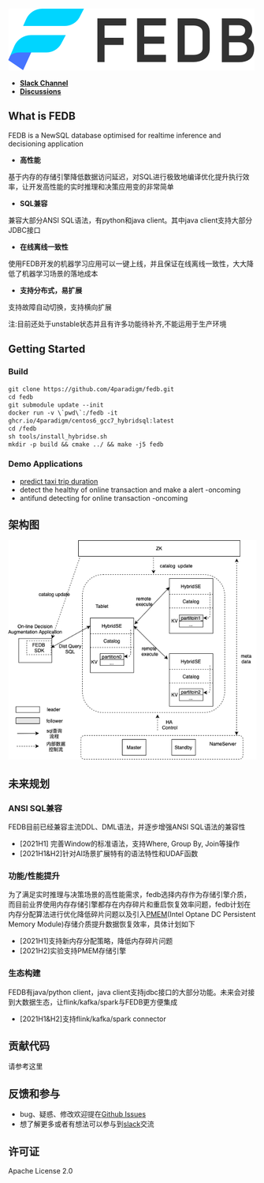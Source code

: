 ![](images/fedb_black.png)

- [**Slack Channel**](https://hybridsql-ws.slack.com/archives/C01R7L7AL3W)
- [**Discussions**](https://github.com/4paradigm/fedb/discussions)

## What is FEDB

FEDB is a NewSQL database optimised for realtime inference and decisioning application

- __高性能__

基于内存的存储引擎降低数据访问延迟，对SQL进行极致地编译优化提升执行效率，让开发高性能的实时推理和决策应用变的非常简单

- __SQL兼容__

兼容大部分ANSI SQL语法，有python和java client。其中java client支持大部分JDBC接口

* __在线离线一致性__

使用FEDB开发的机器学习应用可以一键上线，并且保证在线离线一致性，大大降低了机器学习场景的落地成本

* __支持分布式，易扩展__

支持故障自动切换，支持横向扩展

注:目前还处于unstable状态并且有许多功能待补齐,不能运用于生产环境

## Getting Started

### Build

```
git clone https://github.com/4paradigm/fedb.git
cd fedb
git submodule update --init
docker run -v \`pwd\`:/fedb -it ghcr.io/4paradigm/centos6_gcc7_hybridsql:latest
cd /fedb
sh tools/install_hybridse.sh
mkdir -p build && cmake ../ && make -j5 fedb
```

### Demo Applications

* [predict taxi trip duration](https://github.com/4paradigm/DemoApps/tree/main/predict-taxi-trip-duration) 
* detect the healthy of online transaction and make a alert -oncoming
* antifund detecting for online transaction -oncoming

## 架构图

![架构图](images/fedb_arch.png)  

## 未来规划

### ANSI SQL兼容

FEDB目前已经兼容主流DDL、DML语法，并逐步增强ANSI SQL语法的兼容性

* [2021H1] 完善Window的标准语法，支持Where, Group By, Join等操作
* [2021H1&H2]针对AI场景扩展特有的语法特性和UDAF函数

### 功能/性能提升

为了满足实时推理与决策场景的高性能需求，fedb选择内存作为存储引擎介质，而目前业界使用内存存储引擎都存在内存碎片和重启恢复效率问题，fedb计划在内存分配算法进行优化降低碎片问题以及引入[PMEM](https://www.intel.com/content/www/us/en/architecture-and-technology/optane-dc-persistent-memory.html)(Intel Optane DC Persistent Memory Module)存储介质提升数据恢复效率，具体计划如下

* [2021H1]支持新内存分配策略，降低内存碎片问题
* [2021H2]实验支持PMEM存储引擎

### 生态构建
FEDB有java/python client，java client支持jdbc接口的大部分功能。未来会对接到大数据生态，让flink/kafka/spark与FEDB更方便集成

* [2021H1&H2]支持flink/kafka/spark connector

## 贡献代码
请参考这里

## 反馈和参与
* bug、疑惑、修改欢迎提在[Github Issues](https://github.com/4paradigm/fedb/issues/new)
* 想了解更多或者有想法可以参与到[slack](https://hybridsql-ws.slack.com/archives/C01R7L7AL3W)交流

## 许可证
Apache License 2.0
